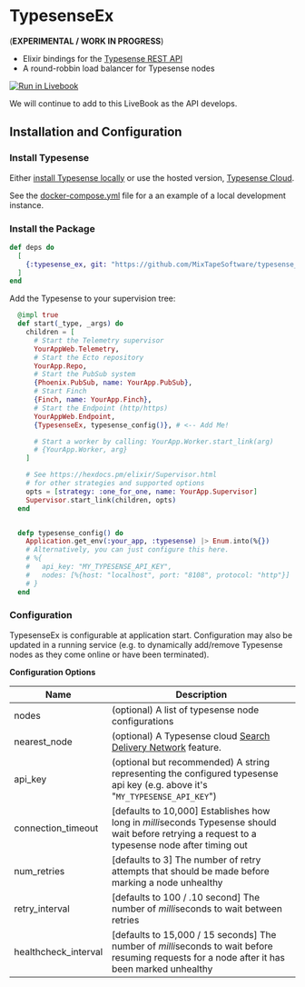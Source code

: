 # TypesenseEx

(**EXPERIMENTAL / WORK IN PROGRESS**)

- Elixir bindings for the [Typesense REST API](https://typesense.org/docs/)
- A round-robbin load balancer for Typesense nodes

[![Run in Livebook](https://livebook.dev/badge/v1/blue.svg)](https://livebook.dev/run?url=https%3A%2F%2Fgithub.com%2FMixTapeSoftware%2Ftypesense_ex%2Fblob%2Fmain%2Flivebook.md)

We will continue to add to this LiveBook as the API develops.

## Installation and Configuration

### Install Typesense

Either [install Typesense locally](https://typesense.org/docs/guide/install-typesense.html) or
use the hosted version, [Typesense Cloud](https://cloud.typesense.org/).

See the [docker-compose.yml](docker-compose.yml) file for a an example of a local development instance.

### Install the Package

```elixir
def deps do
  [
    {:typesense_ex, git: "https://github.com/MixTapeSoftware/typesense_ex"}
  ]
end
```

Add the Typesense to your supervision tree:

```elixir
  @impl true
  def start(_type, _args) do
    children = [
      # Start the Telemetry supervisor
      YourAppWeb.Telemetry,
      # Start the Ecto repository
      YourApp.Repo,
      # Start the PubSub system
      {Phoenix.PubSub, name: YourApp.PubSub},
      # Start Finch
      {Finch, name: YourApp.Finch},
      # Start the Endpoint (http/https)
      YourAppWeb.Endpoint,
      {TypesenseEx, typesense_config()}, # <-- Add Me!

      # Start a worker by calling: YourApp.Worker.start_link(arg)
      # {YourApp.Worker, arg}
    ]

    # See https://hexdocs.pm/elixir/Supervisor.html
    # for other strategies and supported options
    opts = [strategy: :one_for_one, name: YourApp.Supervisor]
    Supervisor.start_link(children, opts)
  end


  defp typesense_config() do
    Application.get_env(:your_app, :typesense) |> Enum.into(%{})
    # Alternatively, you can just configure this here.
    # %{
    #   api_key: "MY_TYPESENSE_API_KEY",
    #   nodes: [%{host: "localhost", port: "8108", protocol: "http"}]
    # }
  end

```

### Configuration

TypesenseEx is configurable at application start. Configuration may also be updated in a running service (e.g. to dynamically add/remove Typesense nodes as they come online or have been terminated).

**Configuration Options**

| Name                 | Description                                                                                                                                                 |
| -------------------- | ----------------------------------------------------------------------------------------------------------------------------------------------------------- |
| nodes                | (optional) A list of typesense node configurations                                                                                                          |
| nearest_node         | (optional) A Typesense cloud [Search Delivery Network](https://typesense.org/docs/guide/typesense-cloud/search-delivery-network.html#how-it-helps) feature. |
| api_key              | (optional but recommended) A string representing the configured typesense api key (e.g. above it's "`MY_TYPESENSE_API_KEY`")                                |
| connection_timeout   | [defaults to 10,000] Establishes how long in *milli*seconds Typesense should wait before retrying a request to a typesense node after timing out            |
| num_retries          | [defaults to 3] The number of retry attempts that should be made before marking a node unhealthy                                                            |
| retry_interval       | [defaults to 100 / .10 second] The number of *milli*seconds to wait between retries                                                                         |
| healthcheck_interval | [defaults to 15,000 / 15 seconds] The number of *milli*seconds to wait before resuming requests for a node after it has been marked unhealthy               |
